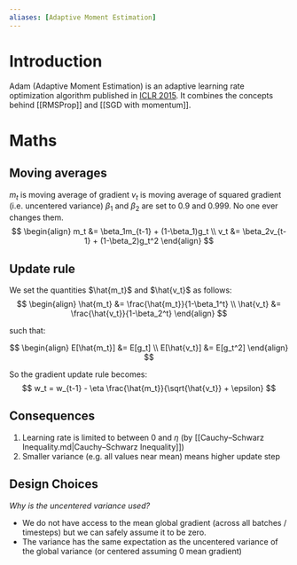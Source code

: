 ```yaml
---
aliases: [Adaptive Moment Estimation]
---
```

# Introduction
Adam (Adaptive Moment Estimation) is an adaptive learning rate optimization algorithm published in [ICLR 2015](https://arxiv.org/pdf/1412.6980.pdf). It combines the concepts behind [[RMSProp]] and [[SGD with momentum]].

# Maths
## Moving averages
$m_t$ is moving average of gradient
$v_t$ is moving average of squared gradient (i.e. uncentered variance)
$\beta_1$ and $\beta_2$ are set to 0.9 and 0.999. No one ever changes them.
$$
\begin{align}
m_t &= \beta_1m_{t-1} + (1-\beta_1)g_t \\
v_t &= \beta_2v_{t-1} + (1-\beta_2)g_t^2
\end{align}
$$
## Update rule
We set the quantities $\hat{m_t}$ and  $\hat{v_t}$ as follows:
$$
\begin{align}
\hat{m_t} &= \frac{\hat{m_t}}{1-\beta_1^t} \\
\hat{v_t} &= \frac{\hat{v_t}}{1-\beta_2^t}
\end{align}
$$

such that:

$$
\begin{align}
E[\hat{m_t}] &= E[g_t] \\
E[\hat{v_t}] &= E[g_t^2]
\end{align}
$$

So the gradient update rule becomes:
$$
w_t = w_{t-1} - \eta \frac{\hat{m_t}}{\sqrt{\hat{v_t}} + \epsilon}
$$

## Consequences
1. Learning rate is limited to between 0 and $\eta$ (by [[Cauchy–Schwarz Inequality.md|Cauchy–Schwarz Inequality]])
2. Smaller variance (e.g. all values near mean) means higher update step

## Design Choices
*Why is the uncentered variance used?*

- We do not have access to the mean global gradient (across all batches / timesteps) but we can safely assume it to be zero.
- The variance has the same expectation as the uncentered variance of the global variance (or centered assuming 0 mean gradient)